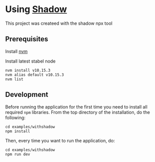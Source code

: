 # Using [Shadow](http://shadow-cljs.org/)

This project was createed with the shadow npx tool

## Prerequisites

Install [nvm](https://gist.github.com/d2s/372b5943bce17b964a79)

Install latest stabel node 

```shell 
nvm install v10.15.3
nvm alias default v10.15.3
nvm list
```


## Development

Before running the application for the first time you need to install
all required `npm` libraries. From the top directory of the
installation, do the following:

```shell
cd examples/withshadow
npm install 
```

Then, every time you want to run the application, do:

```shell
cd examples/withshadow
npm run dev
```

